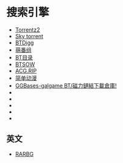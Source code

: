 # 搜索引擎
* [Torrentz2](https://torrentz2.eu)
* [Sky torrent](https://www.skytorrents.lol)
* [BTDigg](https://btdig.com/)
* [萌番组](https://bangumi.moe/)
* [BT目录](https://btvip.info/)
* [BTSOW](https://btsow.club)
* [ACG.RIP](https://acg.rip/)
* [简单动漫](https://www.36dm.club/)
* [GGBases-galgame BT/磁力鏈結下載倉庫!](https://www.ggbases.com/)
* []()
* []()
* []()
* []()
* []()
## 英文
* [RARBG](https://rarbg.to/)
